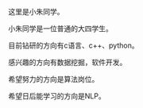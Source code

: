 这里是小朱同学。

小朱同学是一位普通的大四学生。

目前钻研的方向有c语言、c++、python。

感兴趣的方向有数据挖掘，软件开发。

希望努力的方向是算法岗位。

希望日后能学习的方向是NLP。
